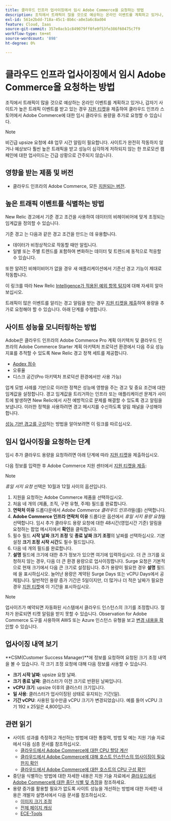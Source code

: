 ```yaml
---
title: 클라우드 인프라 업사이징에서 임시 Adobe Commerce을 요청하는 방법
description: 조직에서 트래픽이 많을 것으로 예상하는 온라인 이벤트를 계획하고 있거나, 갑자기 사이트가 높은 트래픽 이벤트를 받는 경우 [지원 티켓](/help/help-center-guide/help-center/magento-help-center-user-guide.md#submit-ticket)을 제출하여 Adobe Commerce on cloud infrastructure store에 대한 임시 클라우드 용량을 요청할 수 있습니다.
exl-id: 561e2bdd-718a-45c1-8b6c-a0e3a6c8ad04
feature: Cloud, Iaas
source-git-commit: 357e0acb1c849079ff0fe9f53fe386f60475c7f9
workflow-type: tm+mt
source-wordcount: '898'
ht-degree: 0%

---
```


# 클라우드 인프라 업사이징에서 임시 Adobe Commerce을 요청하는 방법

조직에서 트래픽이 많을 것으로 예상하는 온라인 이벤트를 계획하고 있거나, 갑자기 사이트가 높은 트래픽 이벤트를 받고 있는 경우 [지원 티켓](/help/help-center-guide/help-center/magento-help-center-user-guide.md#submit-ticket)을 제출하여 클라우드 인프라 스토어에서 Adobe Commerce에 대한 임시 클라우드 용량을 추가로 요청할 수 있습니다.

>[!NOTE]
>
>비긴급 upsize 요청에 48 업무 시간 알림이 필요합니다. 사이트가 완전히 작동하지 않거나 예상보다 훨씬 높은 트래픽을 받고 성능이 심각하게 저하되지 않는 한 프로모션 캠페인에 대한 업사이드는 긴급 상황으로 간주되지 않습니다.

## 영향을 받는 제품 및 버전

* 클라우드 인프라의 Adobe Commerce, 모든 [지원되는 버전](https://www.adobe.com/content/dam/cc/en/legal/terms/enterprise/pdfs/Adobe-Commerce-Software-Lifecycle-Policy.pdf).

## 높은 트래픽 이벤트를 식별하는 방법

New Relic 경고에서 기준 경고 조건을 사용하여 데이터의 비헤이비어에 맞게 조정되는 임계값을 정의할 수 있습니다.

기준 경고 는 다음과 같은 경고 조건을 만드는 데 유용합니다.

* 데이터가 비정상적으로 작동할 때만 알립니다.
* 일별 또는 주별 트렌드를 포함하여 변화하는 데이터 및 트렌드에 동적으로 적응할 수 있습니다.

또한 알려진 비헤이비어가 없을 경우 새 애플리케이션에서 기준선 경고 기능이 제대로 작동합니다.

이 링크를 따라 New Relic [Intelligence가 적용된 예외 항목 탐지](https://docs.newrelic.com/docs/alerts-applied-intelligence/applied-intelligence/anomaly-detection/anomaly-detection-applied-intelligence/)에 대해 자세히 알아보십시오.

트래픽이 많은 이벤트를 알리는 경고 알림을 받는 경우 [지원 티켓을 제출](/docs/commerce-knowledge-base/kb/help-center-guide/magento-help-center-user-guide.html?lang=en#submit-ticket)하여 용량을 추가로 요청해야 할 수 있습니다. 아래 단계를 수행합니다.

## 사이트 성능을 모니터링하는 방법

Adobe은 클라우드 인프라의 Adobe Commerce Pro 계획 아키텍처 및 클라우드 인프라의 Adobe Commerce Starter 계획 아키텍처 프로덕션 환경에서 다음 주요 성능 지표를 추적할 수 있도록 New Relic 경고 정책 세트를 제공합니다.

* [Apdex 점수](https://docs.newrelic.com/docs/apm/new-relic-apm/apdex/apdex-measure-user-satisfaction)
* 오류율
* 디스크 공간(Pro 아키텍처 프로덕션 환경에서만 사용 가능)

업계 모범 사례를 기반으로 이러한 정책은 성능에 영향을 주는 경고 및 중요 조건에 대한 임계값을 설정합니다. 경고 임계값을 트리거하는 인프라 또는 애플리케이션 문제가 사이트에 발생하면 New Relic에서 사전 예방적으로 문제를 해결할 수 있도록 경고 알림을 보냅니다. 이러한 정책을 사용하려면 경고 메시지를 수신하도록 알림 채널을 구성해야 합니다.

[성능 기반 경고를 구성](/docs/commerce-cloud-service/user-guide/monitor/new-relic.html#monitor-performance-with-managed-alerts)하는 방법을 알아보려면 이 링크를 따르십시오.

## 임시 업사이징을 요청하는 단계

임시 추가 클라우드 용량을 요청하려면 아래 단계에 따라 [지원 티켓](/docs/commerce-knowledge-base/kb/help-center-guide/magento-help-center-user-guide.html?lang=en#submit-ticket)을 제출하십시오.

다음 정보를 입력한 후 Adobe Commerce 지원 센터에서 [지원 티켓을 제출](/help/help-center-guide/help-center/magento-help-center-user-guide.md#submit-ticket):

>[!NOTE]
>
>*휴일 서지 요청* 선택은 10월과 12월 사이의 옵션입니다.

1. 지원을 요청하는 Adobe Commerce 제품을 선택하십시오.
1. 처음 네 개의 (제품, 조직, 구현 유형, 주제) 필드를 완료합니다.
1. **연락처 이유** 드롭다운에서 *Adobe Commerce 클라우드 인프라*&#x200B;을(를) 선택합니다.
1. **Adobe Commerce 인프라 연락처 이유** 드롭다운 옵션에서 *휴일 서지 용량 요청*&#x200B;을 선택합니다. 임시 추가 클라우드 용량 요청에 대한 48시간(영업시간 기준) 알림을 요청하는 팝업 메시지에서 **확인**&#x200B;을 클릭합니다.
1. 필수 필드 **시작 날짜 크기 조정** 및 **종료 날짜 크기 조정**&#x200B;의 날짜를 선택하십시오. 기본 설정 **크기 조정 시작 시간**&#x200B;도 필수 필드입니다.
1. 다음 네 개의 필드를 완료합니다.
1. **설명** 필드에 크기에 대한 추가 정보가 있으면 여기에 입력하십시오. 더 큰 크기를 요청하지 않는 경우, 다음 더 큰 환경 용량으로 업사이징합니다. Surge 요청은 기본적으로 현재 크기에서 다음 큰 크기로 설정됩니다. 추가 용량이 필요한 경우 **설명** 필드에 을 표시하십시오. 늘어난 용량은 계약된 Surge Days 또는 vCPU Days에서 공제됩니다. 일반적인 용량 증가 기간은 5일이지만, 더 많거나 더 적은 날짜가 필요한 경우 [지원 티켓](/help/help-center-guide/help-center/magento-help-center-user-guide.md#submit-ticket)에 이 기간을 표시하십시오.

>[!NOTE]
>
>업사이즈가 예약되면 자동화된 시스템에서 클라우드 인스턴스의 크기를 조정합니다. 절차가 완료되면 티켓 알림을 받지 못할 수 있습니다. Observation for Adobe Commerce 도구를 사용하여 AWS 또는 Azure 인스턴스 유형을 보고 [변경 내용을 확인](/help/how-to/general/check-vcpu-using-observation-for-adobe-commerce.md)할 수 있습니다.

## 업사이징 내역 보기

**CSM(Customer Success Manager)**에 정보를 요청하여 요청된 크기 조정 내역을 볼 수 있습니다.
각 크기 조정 요청에 대해 다음 정보를 사용할 수 있습니다.

* **크기 시작 날짜**: upsize 요청 날짜.
* **크기 종료 날짜**: 클러스터가 이전 크기로 반환된 날짜입니다.
* **vCPU 크기**: upsize 이후의 클러스터 크기입니다.
* **일 사용**: 클러스터가 업사이징된 상태로 유지되는 기간(일).
* **기간 vCPU**: 사용된 일수만큼 vCPU 크기가 변경되었습니다. 예를 들어 vCPU 크기 192 x 25일은 4,800입니다.


## 관련 읽기

* 사이트 성과를 측정하고 개선하는 방법에 대한 통찰력, 방법 및 예는 지원 기술 자료에서 다음 심층 문서를 참조하십시오.
   * [클라우드에서 Adobe Commerce에 대한 CPU 할당 계산](/docs/commerce-knowledge-base/kb/how-to/magento-commerce-cloud-cpu-allocation-calculation.html)
   * [클라우드에서 Adobe Commerce에 대해 호스트 인스턴스의 업사이징이 필요한지 확인](/docs/commerce-knowledge-base/kb/how-to/magento-commerce-cloud-check-if-upsize-for-hosts-instances-is-needed.html)
   * [클라우드에서 Adobe Commerce에 대한 호스트의 CPU 구성 확인](/docs/commerce-knowledge-base/kb/how-to/magento-commerce-cloud-check-hosts-cpu-configuration.html)
* 중단을 식별하는 방법에 대한 자세한 내용은 지원 기술 자료에서 [클라우드에서 Adobe Commerce에 대한 중단 식별 및 측정](/docs/commerce-knowledge-base/kb/how-to/how-to-identify-outages.html)을 참조하세요.
* 용량 증가를 활용할 필요가 없도록 사이트 성능을 개선하는 방법에 대한 자세한 내용은 개발자 설명서에서 다음 문서를 참조하십시오.
   * [이미지 크기 조정](/docs/commerce-admin/catalog/products/digital-assets/product-image-config.html#product-image-resizing)
   * [전체 페이지 캐싱](/docs/commerce-admin/systems/tools/cache-management.html#full-page-caching)
   * [ECE-Tools](/docs/commerce-cloud-service/user-guide/dev-tools/ece-tools/package-overview.html)
